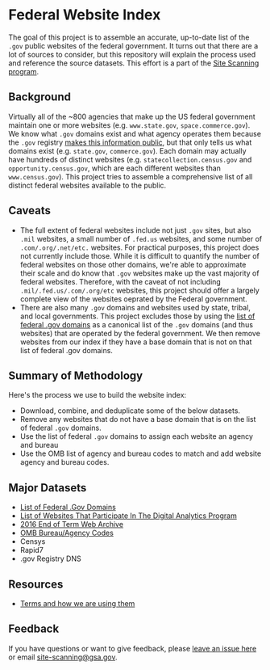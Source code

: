 # Federal Website Index

The goal of this project is to assemble an accurate, up-to-date list of the `.gov` public websites of the federal government.  It turns out that there are a lot of sources to consider, but this repository will explain the process used and reference the source datasets. This effort is a part of the [Site Scanning program](https://digital.gov/site-scanning).    

## Background

Virtually all of the ~800 agencies that make up the US federal government maintain one or more websites (e.g. `www.state.gov`, `space.commerce.gov`). We know what `.gov` domains exist and what agency operates them because the `.gov` registry [makes this information public](https://github.com/GSA/data/blob/master/dotgov-domains/current-federal.csv), but that only tells us what domains exist (e.g. `state.gov`, `commerce.gov`). Each domain may actually have hundreds of distinct websites (e.g. `statecollection.census.gov` and `opportunity.census.gov`, which are each different websites than `www.census.gov`). This project tries to assemble a comprehensive list of all distinct federal websites available to the public.  


## Caveats
 
* The full extent of federal websites include not just `.gov` sites, but also `.mil` websites, a small number of `.fed.us` websites, and some number of `.com/.org/.net/etc.` websites. For practical purposes, this project does not currently include those. While it is difficult to quantify the number of federal websites on those other domains, we're able to approximate their scale and do know that `.gov` websites make up the vast majority of federal websites. Therefore, with the caveat of not including `.mil/.fed.us/.com/.org/etc` websites, this project should offer a largely complete view of the websites oeprated by the Federal government. 
* There are also many `.gov` domains and websites used by state, tribal, and local governments. This project excludes those by using the [list of federal .gov domains](https://github.com/GSA/data/blob/master/dotgov-domains/current-federal.csv) as a canonical list of the `.gov` domains (and thus websites) that are operated by the federal government.  We then remove websites from our index if they have a base domain that is not on that list of federal .gov domains.  

## Summary of Methodology

Here's the process we use to build the website index: 
* Download, combine, and deduplicate some of the below datasets.
* Remove any websites that do not have a base domain that is on the list of federal `.gov` domains.
* Use the list of federal `.gov` domains to assign each website an agency and bureau
* Use the OMB list of agency and bureau codes to match and add website agency and bureau codes.  

## Major Datasets

* [List of Federal .Gov Domains](https://github.com/GSA/data/blob/master/dotgov-domains/current-federal.csv) 
* [List of Websites That Participate In The Digital Analytics Program](https://analytics.usa.gov/data/live/sites.csv) 
* [2016 End of Term Web Archive](https://github.com/end-of-term/eot2016/blob/master/seed-lists/eot_2016_bulk_seeds_test_report.txt)
* [OMB Bureau/Agency Codes](https://resources.data.gov/resources/dcat-us/#bureauCode)
* Censys 
* Rapid7
* .gov Registry DNS


## Resources
* [Terms and how we are using them](https://github.com/GSA/site-scanning-documentation/blob/main/pages/terms.md)


## Feedback

If you have questions or want to give feedback, please [leave an issue here](https://github.com/GSA/federal-website-index/issues) or email site-scanning@gsa.gov.  
